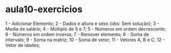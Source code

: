 # aula10-exercicios
1 - Adicionar Elemento;
2 - Dados e altura e sexo (obs: Sem solução);
3 - Media de salário;
4 - Múltiplo de 5 e 7;
5 - Números em ordem decrescente;
6 - Números em ordem inversa;
7 - Remover elemento;
8 - Soma de intervalo;
9 - Soma na matriz;
10 - Soma de vetor;
11 - Vetores A, B e C;
12 - Vetor de idades;
